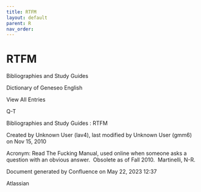 ```yaml
---
title: RTFM
layout: default
parent: R
nav_order:
---
```


# RTFM

Bibliographies and Study Guides

Dictionary of Geneseo English

View All Entries

Q-T

Bibliographies and Study Guides : RTFM

Created by  Unknown User (lav4), last modified by  Unknown User (gmm6) on Nov 15, 2010

Acronym: Read The Fucking Manual, used online when someone asks a question with an obvious answer.  Obsolete as of Fall 2010.  Martinelli, N-R.

Document generated by Confluence on May 22, 2023 12:37

Atlassian
